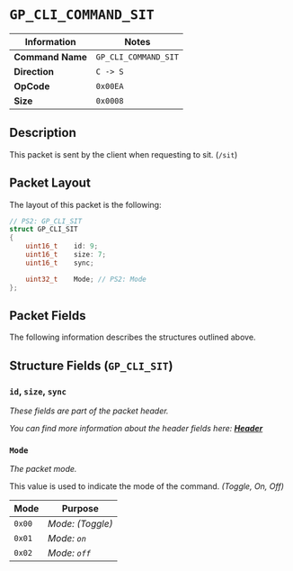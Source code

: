 # `GP_CLI_COMMAND_SIT`

| Information               | Notes |
|---                        |---    |
| **Command Name**          | `GP_CLI_COMMAND_SIT` |
| **Direction**             | `C -> S` |
| **OpCode**                | `0x00EA` |
| **Size**                  | `0x0008` |

## Description

This packet is sent by the client when requesting to sit. (`/sit`)

## Packet Layout

The layout of this packet is the following:

```cpp
// PS2: GP_CLI_SIT
struct GP_CLI_SIT
{
    uint16_t    id: 9;
    uint16_t    size: 7;
    uint16_t    sync;

    uint32_t    Mode; // PS2: Mode
};
```

## Packet Fields

The following information describes the structures outlined above.

## Structure Fields (`GP_CLI_SIT`)

### `id`, `size`, `sync`

_These fields are part of the packet header._

_You can find more information about the header fields here: [**Header**](/world/HEADER.md)_

### `Mode`

_The packet mode._

This value is used to indicate the mode of the command. _(Toggle, On, Off)_

| Mode | Purpose |
| --- | --- |
| `0x00` | _Mode: (Toggle)_ |
| `0x01` | _Mode: `on`_ |
| `0x02` | _Mode: `off`_ |

